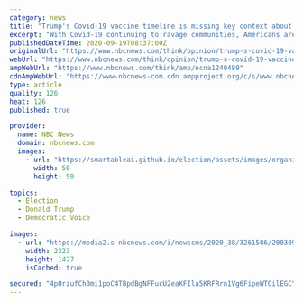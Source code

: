 ```yaml
---
category: news
title: "Trump's Covid-19 vaccine timeline is missing key context about logistics of herd immunity"
excerpt: "With Covid-19 continuing to ravage communities, Americans are anxious to discover a vaccine. This week, President Donald Trump claimed we could have a vaccine as early as mid-October — something directly contradicted by Centers for Disease Control and Prevention head Robert Redfield,"
publishedDateTime: 2020-09-19T08:37:00Z
originalUrl: "https://www.nbcnews.com/think/opinion/trump-s-covid-19-vaccine-timeline-missing-key-context-about-ncna1240489"
webUrl: "https://www.nbcnews.com/think/opinion/trump-s-covid-19-vaccine-timeline-missing-key-context-about-ncna1240489"
ampWebUrl: "https://www.nbcnews.com/think/amp/ncna1240489"
cdnAmpWebUrl: "https://www-nbcnews-com.cdn.ampproject.org/c/s/www.nbcnews.com/think/amp/ncna1240489"
type: article
quality: 126
heat: 126
published: true

provider:
  name: NBC News
  domain: nbcnews.com
  images:
    - url: "https://smartableai.github.io/election/assets/images/organizations/nbcnews.com-50x50.jpg"
      width: 50
      height: 50

topics:
  - Election
  - Donald Trump
  - Democratic Voice

images:
  - url: "https://media2.s-nbcnews.com/i/newscms/2020_38/3261586/200309-donald-trump-cs-836a_415f36047683fb085dbee30e75a2a320.jpg"
    width: 2323
    height: 1427
    isCached: true

secured: "4pOrzufCh0mi1poC4TBpdBgNFFucU2eaKFIla5KRFRrn1Vg6FipeWTOilEGCYfsTOk8nYCr7IGbtomvSs58hHE2xqHoFqHAKsXmxsExB/748cChEOEOY2psnA4K3vcHGZfM2/boAp5EFMY2INttctSQd8UQ4iCL7UN1j1hgFrOc5wf8Lms+RjwKEMw9klAERoFcFtemR/iSdRE6ka0qdm7SXdY347wjP+6GyJth/t/xaZ43ZMmk56lxx2qF+pbJhczFnL0muIwiSUKkOxZZg6UTxDu3WHJxYhyZrsZZJJt6Jyx1Xv71qxWwqb2Fux3fKS1y82AlCw17ID9NPKFHJUqFe4lUQI7PJofKvFCHKXtI=;B8JdSCIFiwWptPLue8ehxA=="
---
```


